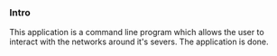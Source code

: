 ### Intro
This application is a command line program 
which allows the user to interact with the networks around it's severs.
The application is done.